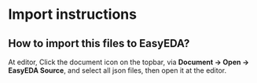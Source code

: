 # Import instructions

## How to import this files to EasyEDA?

At editor, Click the document icon on the topbar, via **Document -> Open -> EasyEDA Source**, and select all json files, then open it at the editor.